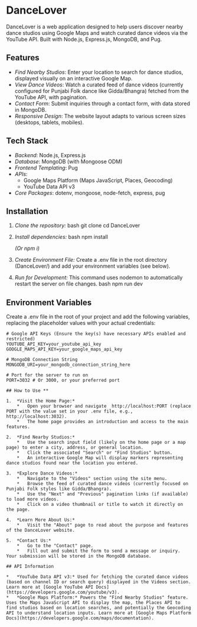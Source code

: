 # DanceLover

DanceLover is a web application designed to help users discover nearby dance studios using Google Maps and watch curated dance videos via the YouTube API. Built with Node.js, Express.js, MongoDB, and Pug.

## Features

-   *Find Nearby Studios*: Enter your location to search for dance studios, displayed visually on an interactive Google Map.
-   *View Dance Videos*: Watch a curated feed of dance videos (currently configured for Punjabi Folk dance like Gidda/Bhangra) fetched from the YouTube API, with pagination.
-   *Contact Form*: Submit inquiries through a contact form, with data stored in MongoDB.
-   *Responsive Design*: The website layout adapts to various screen sizes (desktops, tablets, mobiles).

## Tech Stack

-   *Backend*: Node.js, Express.js
-   *Database*: MongoDB (with Mongoose ODM)
-   *Frontend Templating*: Pug
-   *APIs*:
    -   Google Maps Platform (Maps JavaScript, Places, Geocoding)
    -   YouTube Data API v3
-   *Core Packages*: dotenv, mongoose, node-fetch, express, pug

## Installation

1.  *Clone the repository:*
    bash
    git clone <your-repository-url>
    cd DanceLover
    

2.  *Install dependencies:*
    bash
    npm install
    
    *(Or npm i)*

3.  *Create Environment File:*
    Create a .env file in the root directory (DanceLover/) and add your environment variables (see below).

4.  *Run for Development:*
    This command uses nodemon to automatically restart the server on file changes.
    bash
    npm run dev
    

## Environment Variables

Create a .env file in the root of your project and add the following variables, replacing the placeholder values with your actual credentials:

```plaintext
# Google API Keys (Ensure the key(s) have necessary APIs enabled and restricted)
YOUTUBE_API_KEY=your_youtube_api_key
GOOGLE_MAPS_API_KEY=your_google_maps_api_key

# MongoDB Connection String
MONGODB_URI=your_mongodb_connection_string_here

# Port for the server to run on
PORT=3032 # Or 3000, or your preferred port

## How to Use **

1.  *Visit the Home Page:*
    *   Open your browser and navigate  http://localhost:PORT (replace PORT with the value set in your .env file, e.g., http://localhost:3032).
    *   The home page provides an introduction and access to the main features.

2.  *Find Nearby Studios:*
    *   Use the search input field (likely on the home page or a map page) to enter a city, address, or general location.
    *   Click the associated "Search" or "Find Studios" button.
    *   An interactive Google Map will display markers representing dance studios found near the location you entered.

3.  *Explore Dance Videos:*
    *   Navigate to the "Videos" section using the site menu.
    *   Browse the feed of curated dance videos (currently focused on Punjabi Folk styles like Gidda/Bhangra).
    *   Use the "Next" and "Previous" pagination links (if available) to load more videos.
    *   Click on a video thumbnail or title to watch it directly on the page.

4.  *Learn More About Us:*
    *   Visit the "About" page to read about the purpose and features of the DanceLover website.

5.  *Contact Us:*
    *   Go to the "Contact" page.
    *   Fill out and submit the form to send a message or inquiry. Your submission will be stored in the MongoDB database.

## API Information

*   *YouTube Data API v3:* Used for fetching the curated dance videos (based on channel ID or search query) displayed in the Videos section. Learn more at [Google YouTube API Docs](https://developers.google.com/youtube/v3).
*   *Google Maps Platform:* Powers the "Find Nearby Studios" feature. Uses the Maps JavaScript API to display the map, the Places API to find studios based on location searches, and potentially the Geocoding API to understand location inputs. Learn more at [Google Maps Platform Docs](https://developers.google.com/maps/documentation).
